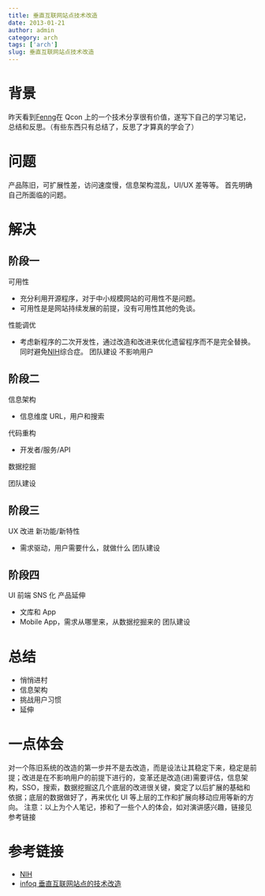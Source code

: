 ```yaml
---
title: 垂直互联网站点技术改造
date: 2013-01-21
author: admin
category: arch
tags: ['arch']
slug: 垂直互联网站点技术改造
---
```


# 背景

昨天看到[Fenng](http://dbanotes.net/)在 Qcon 上的一个技术分享很有价值，遂写下自己的学习笔记，总结和反思。（有些东西只有总结了，反思了才算真的学会了）

# 问题

产品陈旧，可扩展性差，访问速度慢，信息架构混乱，UI/UX 差等等。
首先明确自己所面临的问题。

# 解决

## 阶段一

可用性

- 充分利用开源程序，对于中小规模网站的可用性不是问题。
- 可用性是是网站持续发展的前提，没有可用性其他的免谈。

性能调优

- 考虑新程序的二次开发性，通过改造和改进来优化遗留程序而不是完全替换。同时避免[NIH](http://en.wikipedia.org/wiki/Not_invented_here)综合症。
  团队建设 不影响用户

## 阶段二

信息架构

- 信息维度 URL，用户和搜索

代码重构

- 开发者/服务/API

数据挖掘

团队建设

## 阶段三

UX 改进 新功能/新特性

- 需求驱动，用户需要什么，就做什么 团队建设

## 阶段四

UI 前端 SNS 化 产品延伸

- 文库和 App
- Mobile App，需求从哪里来，从数据挖掘来的 团队建设

# 总结

- 悄悄进村
- 信息架构
- 挑战用户习惯
- 延伸

# 一点体会

对一个陈旧系统的改造的第一步并不是去改造，而是设法让其稳定下来，稳定是前提；改进是在不影响用户的前提下进行的，变革还是改造(进)需要评估，信息架构，SSO，搜索，数据挖掘这几个底层的改进很关键，奠定了以后扩展的基础和依据；底层的数据做好了，再来优化 UI 等上层的工作和扩展向移动应用等新的方向。
注意：以上为个人笔记，掺和了一些个人的体会，如对演讲感兴趣，链接见参考链接

# 参考链接

- [NIH](http://en.wikipedia.org/wiki/Not_invented_here)
- [infoq 垂直互联网站点的技术改造](http://www.infoq.com/cn/presentations/Vertical-Internet-reform)

